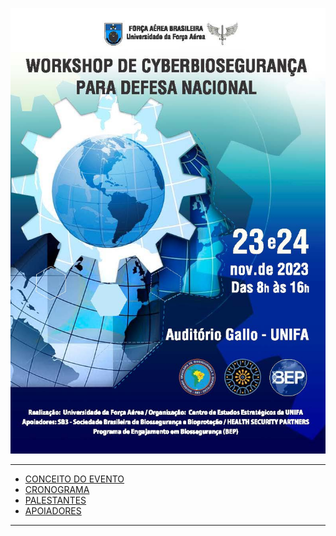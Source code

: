 ![](img/identidade%20visual%20WORKSHOP.jpg)

---

- [CONCEITO DO EVENTO](conceito.md)
- [CRONOGRAMA]() 
- [PALESTANTES]()
- [APOIADORES]()



---
